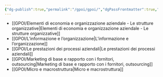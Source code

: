 ```yaml
---
{"dg-publish":true,"permalink":"/gpoi/gpoi/","dgPassFrontmatter":true,"created":"2024-12-31T14:06:28.652+01:00","updated":"2024-12-31T14:30:27.059+01:00"}
---
```


- [[GPOI/Elementi di economia e organizzazione aziendale - Le strutture organizzative\|Elementi di economia e organizzazione aziendale - Le strutture organizzative]]
- [[GPOI/L’informazione e l’organizzazione\|L’informazione e l’organizzazione]]
- [[GPOI/Le prestazioni dei processi aziendali\|Le prestazioni dei processi aziendali]]
- [[GPOI/Marketing di base e rapporto con i fornitori, outsourcing\|Marketing di base e rapporto con i fornitori, outsourcing]]
- [[GPOI/Micro e macrostruttura\|Micro e macrostruttura]]